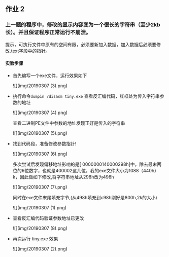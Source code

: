 ## 作业 2

### 上一题的程序中，修改的显示内容变为一个很长的字符串（至少2kb长）。并且保证程序正常运行不崩溃。

提示，可执行文件中原有的空间有限，必须要新加入数据，加入数据后必须要修改.text字段中的指针。
#### 实验步骤

- 首先编写一个exe文件，运行效果如下

  ![](img/20190307 (3).png)

- 执行命令`dumpin /disasm tiny.exe` 查看反汇编代码，红框处为传入字符串参数的地址

  ![](img/20190307 (4).png)

  查看二进制PE文件中参数的地址发现正好是传入的字符串

  ![](img/20190307 (5).png)

- 找到代码段，准备修改参数指针!

  ![](img/20190307 (6).png)

  多次尝试后发现偏移地址影响的是[ 0000000140000298h]中，除去最末两位的6位数字，也就是400002这几位，我的exe文件大小为1088（440h）k，因此做如下修改,将字符串地址从298h改为498h

  ![](img/20190307 (7).png)

  同时在exe文件末尾填充字节,(从498h填充到c98h刚好是800h,2k的大小)

  ![](img/20190307 (1).png)

- 查看反汇编代码验证参数地址已更改

  ![](img/20190307 (8).png)

- 再次运行 tiny.exe 效果

  ![](img/20190307 (2).png)